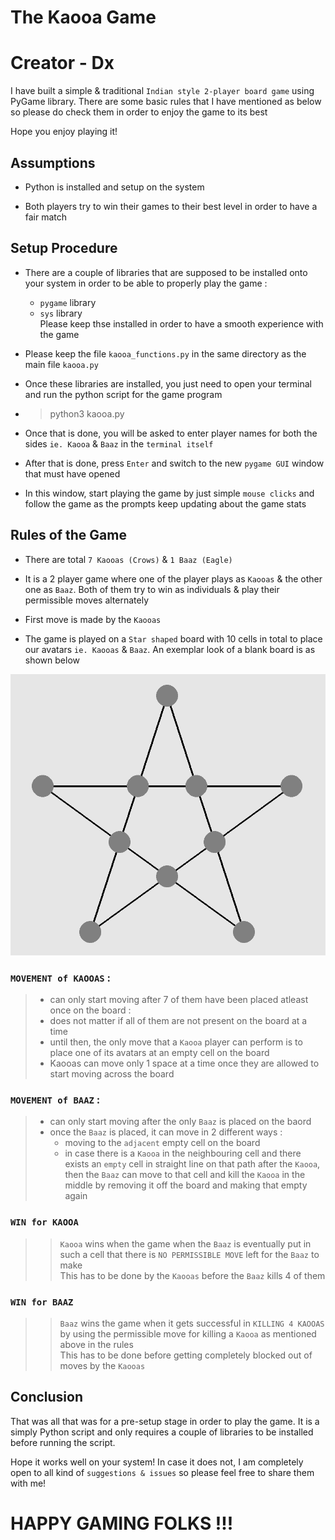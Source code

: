 # The Kaooa Game
# Creator - Dx
I have built a simple &amp; traditional `Indian style 2-player board game` using PyGame library.
There are some basic rules that I have mentioned as below so please do check them in order to enjoy the game to its best

Hope you enjoy playing it!

## Assumptions

* Python is installed and setup on the system 

* Both players try to win their games to their best level in order to have a fair match

## Setup Procedure
* There are a couple of libraries that are supposed to be installed onto your system in order to be able to properly play the game :
    * `pygame` library
    * `sys` library\
Please keep thse installed in order to have a smooth experience with the game

* Please keep the file `kaooa_functions.py` in the same directory as the main file `kaooa.py`

* Once these libraries are installed, you just need to open your terminal and run the python script for the game program

* > python3 kaooa.py

* Once that is done, you will be asked to enter player names for both the sides `ie. Kaooa` &amp; `Baaz` in the `terminal itself`

* After that is done, press `Enter` and switch to the new `pygame GUI` window that must have opened

* In this window, start playing the game by just simple `mouse clicks` and follow the game as the prompts keep updating about the game stats

## Rules of the Game
* There are total `7 Kaooas (Crows)` &amp; `1 Baaz (Eagle)` 

* It is a 2 player game where one of the player plays as `Kaooas` & the other one as `Baaz`. Both of them try to win as individuals & play their permissible moves alternately

* First move is made by the `Kaooas`

* The game is played on a `Star shaped` board with $10$ cells in total to place our avatars `ie. Kaooas` &amp; `Baaz`. An exemplar look of a blank board is as shown below

![alt text](StarBoard.png)


### `MOVEMENT of KAOOAS` :
>   * can only start moving after 7 of them have been placed atleast once on the board :
>   * does not matter if all of them are not present on the board at a time
>   * until then, the only move that a `Kaooa` player can perform is to place one of its avatars at an empty cell on the board
>   * Kaooas can move only 1 space at a time once they are allowed to start moving across the board

### `MOVEMENT of BAAZ` :
>   * can only start moving after the only `Baaz` is placed on the baord
>   * once the `Baaz` is placed, it can move in 2 different ways :
>       * moving to the `adjacent` empty cell on the board
>       * in case there is a `Kaooa` in the neighbouring cell and there exists an `empty` cell in straight line on that path after the `Kaooa`, then the `Baaz`  can move to that cell and kill the `Kaooa` in the middle by removing it off the board and making that empty again

### `WIN for KAOOA`
>>`Kaooa` wins when the game when the `Baaz` is eventually put in such a cell that there is `NO PERMISSIBLE MOVE` left for the `Baaz` to make\
>>This has to be done by the `Kaooas` before the `Baaz` kills 4 of them

### `WIN for BAAZ`
>>`Baaz` wins the game when it gets successful in `KILLING 4 KAOOAS` by using the permissible move for killing a `Kaooa` as mentioned above in the rules\
>>This has to be done before getting completely blocked out of moves by the `Kaooas`


## Conclusion
That was all that was for a pre-setup stage in order to play the game. It is a simply Python script and only requires a couple of libraries to be installed before running the script.

Hope it works well on your system! 
In case it does not, I am completely open to all kind of `suggestions & issues` so please feel free to share them with me!


# HAPPY GAMING FOLKS !!!
